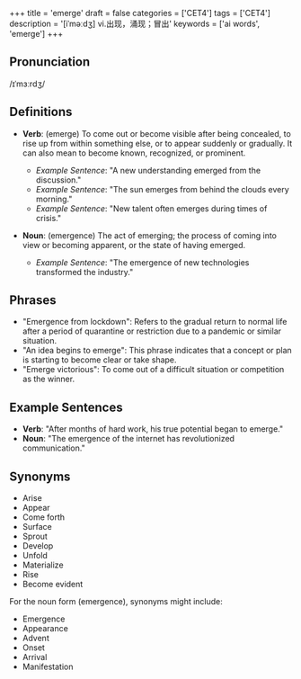 +++
title = 'emerge'
draft = false
categories = ['CET4']
tags = ['CET4']
description = '[iˈməːdʒ] vi.出现，涌现；冒出'
keywords = ['ai words', 'emerge']
+++

## Pronunciation
/ɪˈmɜːrdʒ/

## Definitions
- **Verb**: (emerge) To come out or become visible after being concealed, to rise up from within something else, or to appear suddenly or gradually. It can also mean to become known, recognized, or prominent. 

  - _Example Sentence_: "A new understanding emerged from the discussion."
  - _Example Sentence_: "The sun emerges from behind the clouds every morning."
  - _Example Sentence_: "New talent often emerges during times of crisis."

- **Noun**: (emergence) The act of emerging; the process of coming into view or becoming apparent, or the state of having emerged.

  - _Example Sentence_: "The emergence of new technologies transformed the industry."
  
## Phrases
- "Emergence from lockdown": Refers to the gradual return to normal life after a period of quarantine or restriction due to a pandemic or similar situation.
- "An idea begins to emerge": This phrase indicates that a concept or plan is starting to become clear or take shape.
- "Emerge victorious": To come out of a difficult situation or competition as the winner.

## Example Sentences
- **Verb**: "After months of hard work, his true potential began to emerge."
- **Noun**: "The emergence of the internet has revolutionized communication."

## Synonyms
- Arise
- Appear
- Come forth
- Surface
- Sprout
- Develop
- Unfold
- Materialize
- Rise
- Become evident

For the noun form (emergence), synonyms might include:
- Emergence
- Appearance
- Advent
- Onset
- Arrival
- Manifestation
